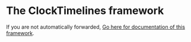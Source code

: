 # The ClockTimelines framework

If you are not automatically forwarded, [Go here for documentation of this framework](ClockTimelines/index.html).

<script type="text/javascript">
document.location="ClockTimelines/index.html";
</script>
